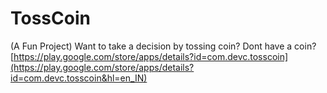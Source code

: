 # TossCoin
(A Fun Project)
Want to take a decision by tossing coin? Dont have a coin?
[https://play.google.com/store/apps/details?id=com.devc.tosscoin](https://play.google.com/store/apps/details?id=com.devc.tosscoin&hl=en_IN)
